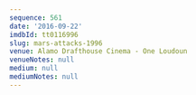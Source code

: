 ```yaml
---
sequence: 561
date: '2016-09-22'
imdbId: tt0116996
slug: mars-attacks-1996
venue: Alamo Drafthouse Cinema - One Loudoun
venueNotes: null
medium: null
mediumNotes: null
---
```


